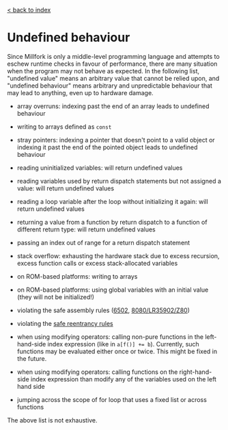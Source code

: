 [< back to index](../index.md)

# Undefined behaviour

Since Millfork is only a middle-level programming language and attempts to eschew runtime checks in favour of performance, 
there are many situation when the program may not behave as expected. 
In the following list, "undefined value" means an arbitrary value that cannot be relied upon, 
and "undefined behaviour" means arbitrary and unpredictable behaviour that may lead to anything, 
even up to hardware damage. 

* array overruns: indexing past the end of an array leads to undefined behaviour 

* writing to arrays defined as `const`

* stray pointers: indexing a pointer that doesn't point to a valid object or indexing it past the end of the pointed object leads to undefined behaviour

* reading uninitialized variables: will return undefined values

* reading variables used by return dispatch statements but not assigned a value: will return undefined values

* reading a loop variable after the loop without initializing it again: will return undefined values

* returning a value from a function by return dispatch to a function of different return type: will return undefined values

* passing an index out of range for a return dispatch statement

* stack overflow: exhausting the hardware stack due to excess recursion, excess function calls or excess stack-allocated variables

* on ROM-based platforms: writing to arrays

* on ROM-based platforms: using global variables with an initial value (they will not be initialized!)

* violating the safe assembly rules ([6502](../lang/assembly.md), [8080/LR35902/Z80](../lang/assemblyz80.md))

* violating the [safe reentrancy rules](../lang/reentrancy.md)

* when using modifying operators: calling non-pure functions in the left-hand-side index expression (like in `a[f()] += b`).
Currently, such functions may be evaluated either once or twice. This might be fixed in the future.

* when using modifying operators: calling functions on the right-hand-side index expression than modify any of the variables used on the left hand side

* jumping across the scope of for loop that uses a fixed list or across functions

The above list is not exhaustive.

